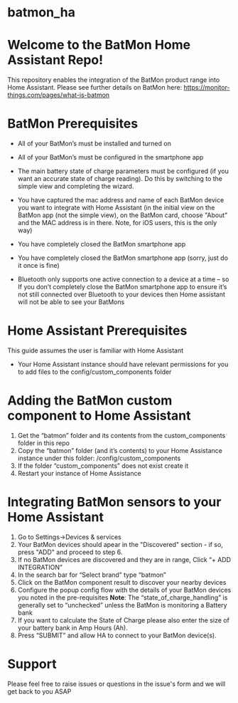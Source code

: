 # batmon_ha
# Welcome to the BatMon Home Assistant Repo!

This repository enables the integration of the BatMon product range into Home Assistant.
Please see further details on BatMon here: https://monitor-things.com/pages/what-is-batmon

# BatMon Prerequisites

 - All of your BatMon’s must be installed and turned on
   
 - All of your BatMon’s must be configured in the smartphone app
   
 - The main battery state of charge parameters must be configured (if
   you want an accurate state of charge reading). Do this by switching to the simple view and completing the wizard.
   
- You have captured the mac address and name of each BatMon device you
   want to integrate with Home Assistant (in the initial view on the BatMon app (not the simple view), on the BatMon card, choose "About" and the MAC address is in there. Note, for iOS users, this is the only way)
   
 - You have completely closed the BatMon smartphone app
   
-  You have completely closed the BatMon smartphone app (sorry, just do it once is fine)
   
-  Bluetooth only supports one active connection to a device at a time –
   so If you don’t completely close the BatMon smartphone app to ensure
   it’s not still connected over Bluetooth to your devices then Home
   assistant will not be able to see your BatMons

# Home Assistant Prerequisites

This guide assumes the user is familiar with Home Assistant

- Your Home Assistant instance should have relevant permissions for you to add files to the config/custom_components folder

# Adding the BatMon custom component to Home Assistant

 1. Get the “batmon” folder and its contents from the custom_components
    folder in this repo
  2.  Copy the “batmon” folder (and it’s contents) to your Home Assistance
    instance under this folder: /config/custom_components  
  3. If the folder “custom_components” does not exist create it  
  4. Restart your instance of Home Assistance

# Integrating BatMon sensors to your Home Assistant

1. Go to Settings->Devices & services
2. Your BatMon devices should apear in the "Discovered" section - if so, press "ADD" and proceed to step 6.
3. If no BatMon devices are discovered and they are in range, Click “+ ADD INTEGRATION”
4. In the search bar for “Select brand” type “batmon”
5. Click on the BatMon component result to discover your nearby devices
6. Configure the popup config flow with the details of your BatMon devices you noted in the pre-requisites
**Note**: The “state_of_charge_handling” is generally set to “unchecked” unless the BatMon is monitoring a Battery bank
7. If you want to calculate the State of Charge please also enter the size of your battery bank in Amp Hours (Ah).
8. Press “SUBMIT” and allow HA to connect to your BatMon device(s).

# Support
Please feel free to raise issues or questions in the issue's form and we will get back to you ASAP 